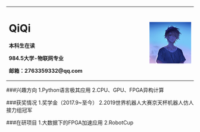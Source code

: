 <table border="0">
  <tr>
    <td width="75%">
      <h1>QiQi</h1>
      <p><b>本科生在读</b></p>
      <p><b>  984.5大学-物联网专业 </b></p>
      <p><b>邮箱：2763359332@qq.com</b></p>
    </td>
    <td width="25%">
      <img src="nick_ico.jpg" width="100%">      
    </td>
  </tr>
</table>


###兴趣方向
1.Python语言极其应用
2.CPU、GPU、FPGA异构计算

###获奖情况
1.奖学金（2017.9~至今）
2.2019世界机器人大赛京天杯机器人仿人接力组冠军

###在研项目
1.大数据下的FPGA加速应用
2.RobotCup
